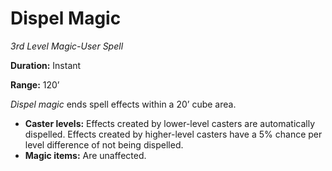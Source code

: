 # Dispel Magic

*3rd Level Magic-User Spell*

**Duration:** Instant

**Range:** 120’

*Dispel magic* ends spell effects within a 20’ cube area.

- **Caster levels:** Effects created by lower-level casters are automatically dispelled. Effects created by higher-level casters have a 5% chance per level difference of not being dispelled.
- **Magic items:** Are unaffected.